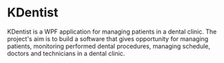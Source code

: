 # KDentist
KDentist is a WPF application for managing patients in a dental clinic.
The project's aim is to build a software that gives opportunity for managing patients,
monitoring performed dental procedures, managing schedule, doctors and technicians in а dental clinic.
